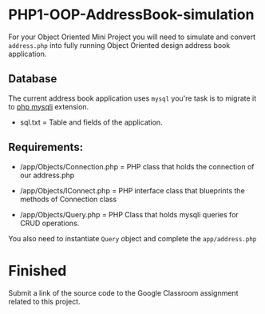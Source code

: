 # PHP1-OOP-AddressBook-simulation

For your Object Oriented Mini Project you will need to simulate and convert `address.php` into fully running Object Oriented design address book application.

## Database

The current address book application uses `mysql` you're task is to migrate it to [php mysqli](http://programmerblog.net/php-mysqli-tutorial-for-beginners/) extension.

* sql.txt = Table and fields of the application.

## Requirements:

* /app/Objects/Connection.php = PHP class that holds the connection of our address.php

* /app/Objects/IConnect.php = PHP interface class that blueprints the methods of Connection class

* /app/Objects/Query.php = PHP Class that holds mysqli queries for CRUD operations.

You also need to instantiate `Query` object and complete the `app/address.php`

# Finished

Submit a link of the source code to the Google Classroom assignment related to this project.


